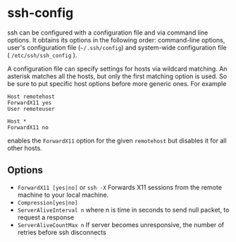 # ssh-config #

ssh can be configured with a configuration file and via command line options. It obtains its options in the following order: command-line options, user's configuration file (`~/.ssh/config`) and system-wide configuration file ( `/etc/ssh/ssh_config` ).

A configuration file can specify settings for hosts via wildcard matching. An asterisk matches all the hosts, but only the first matching option is used. So be sure to put specific host options before more generic ones. For example

	Host remotehost
	ForwardX11 yes
	User remoteuser

	Host *
	ForwardX11 no

enables the `ForwardX11` option for the given `remotehost` but disables it for all other hosts.

## Options ##

- `ForwardX11 [yes|no]` or `ssh -X` Forwards X11 sessions from the remote machine to your local machine.
- `Compression[yes|no]`
- `ServerAliveInterval n` where n is time in seconds to send null packet, to request a response
- `ServerAliveCountMax n` If server becomes unresponsive, the number of retries before ssh disconnects
